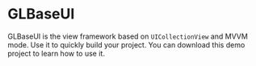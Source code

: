 # GLBaseUI
GLBaseUI is the view framework based on `UICollectionView` and MVVM mode. Use it to quickly build your project.
You can download this demo project to learn how to use it. 
